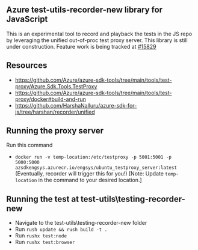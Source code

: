 ## Azure test-utils-recorder-new library for JavaScript

This is an experimental tool to record and playback the tests in the JS repo by leveraging the unified out-of-proc test proxy server. This library is still under construction.
Feature work is being tracked at [#15829](https://github.com/Azure/azure-sdk-for-js/issues/15829)

## Resources

- https://github.com/Azure/azure-sdk-tools/tree/main/tools/test-proxy/Azure.Sdk.Tools.TestProxy
- https://github.com/Azure/azure-sdk-tools/tree/main/tools/test-proxy/docker#build-and-run
- https://github.com/HarshaNalluru/azure-sdk-for-js/tree/harshan/recorder/unified

## Running the proxy server

Run this command

- `docker run -v temp-location:/etc/testproxy -p 5001:5001 -p 5000:5000 azsdkengsys.azurecr.io/engsys/ubuntu_testproxy_server:latest`
  (Eventually, recorder will trigger this for you!)
  [Note: Update `temp-location` in the command to your desired location.]

## Running the test at test-utils\testing-recorder-new

- Navigate to the test-utils\testing-recorder-new folder
- Run `rush update && rush build -t .`
- Run `rushx test:node`
- Run `rushx test:browser`
